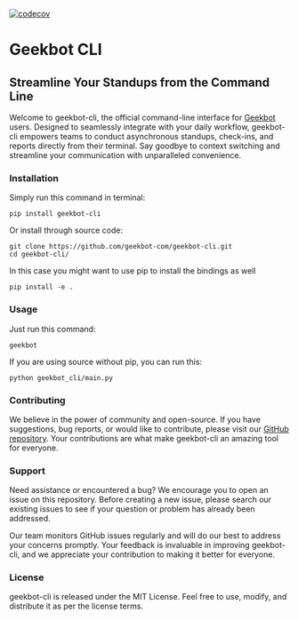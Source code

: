 [![codecov](https://codecov.io/gh/geekbot-com/geekbot-cli/branch/main/graph/badge.svg)](https://codecov.io/gh/geekbot-com/geekbot-cli)

# Geekbot CLI
## Streamline Your Standups from the Command Line

Welcome to geekbot-cli, the official command-line interface for [Geekbot](https://geekbot.com/) users. Designed to seamlessly integrate with your daily workflow, geekbot-cli empowers teams to conduct asynchronous standups, check-ins, and reports directly from their terminal. Say goodbye to context switching and streamline your communication with unparalleled convenience.

### Installation

Simply run this command in terminal:

```
pip install geekbot-cli
```

Or install through source code:

```
git clone https://github.com/geekbot-com/geekbot-cli.git
cd geekbot-cli/
```

In this case you might want to use pip to install the bindings as well
```
pip install -e .
```

### Usage

Just run this command:
```
geekbot
```

If you are using source without pip, you can run this:
```
python geekbot_cli/main.py
```

### Contributing
We believe in the power of community and open-source. If you have suggestions, bug reports, or would like to contribute, please visit our [GitHub repository](https://github.com/geekbot-com/geekbot-cli). Your contributions are what make geekbot-cli an amazing tool for everyone.

### Support
Need assistance or encountered a bug? We encourage you to open an issue on this repository. Before creating a new issue, please search our existing issues to see if your question or problem has already been addressed.

Our team monitors GitHub issues regularly and will do our best to address your concerns promptly. Your feedback is invaluable in improving geekbot-cli, and we appreciate your contribution to making it better for everyone.

### License
geekbot-cli is released under the MIT License. Feel free to use, modify, and distribute it as per the license terms.